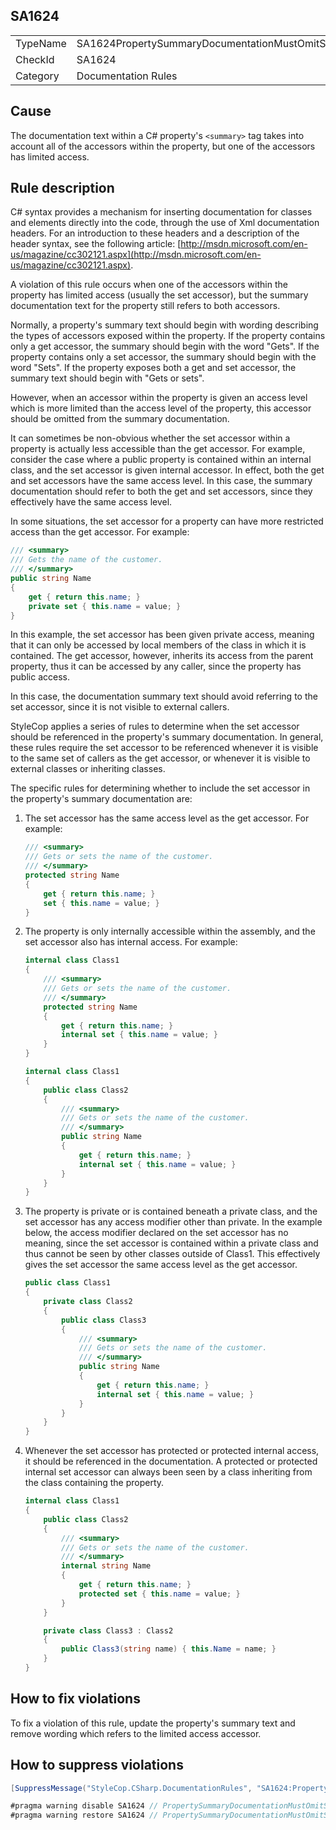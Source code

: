 ﻿## SA1624

<table>
<tr>
  <td>TypeName</td>
  <td>SA1624PropertySummaryDocumentationMustOmitSetAccessorWithRestrictedAccess</td>
</tr>
<tr>
  <td>CheckId</td>
  <td>SA1624</td>
</tr>
<tr>
  <td>Category</td>
  <td>Documentation Rules</td>
</tr>
</table>

## Cause

The documentation text within a C# property's `<summary>` tag takes into account all of the accessors within the property, but one of the accessors has limited access.

## Rule description

C# syntax provides a mechanism for inserting documentation for classes and elements directly into the code, through the use of Xml documentation headers. For an introduction to these headers and a description of the header syntax, see the following article: [http://msdn.microsoft.com/en-us/magazine/cc302121.aspx](http://msdn.microsoft.com/en-us/magazine/cc302121.aspx).

A violation of this rule occurs when one of the accessors within the property has limited access (usually the set accessor), but the summary documentation text for the property still refers to both accessors.

Normally, a property's summary text should begin with wording describing the types of accessors exposed within the property. If the property contains only a get accessor, the summary should begin with the word "Gets". If the property contains only a set accessor, the summary should begin with the word "Sets". If the property exposes both a get and set accessor, the summary text should begin with "Gets or sets".

However, when an accessor within the property is given an access level which is more limited than the access level of the property, this accessor should be omitted from the summary documentation. 

It can sometimes be non-obvious whether the set accessor within a property is actually less accessible than the get accessor. For example, consider the case where a public property is contained within an internal class, and the set accessor is given internal accessor. In effect, both the get and set accessors have the same access level. In this case, the summary documentation should refer to both the get and set accessors, since they effectively have the same access level.

In some situations, the set accessor for a property can have more restricted access than the get accessor. For example:

```csharp
/// <summary>
/// Gets the name of the customer. 
/// </summary>
public string Name
{
    get { return this.name; }
    private set { this.name = value; }
}
```

In this example, the set accessor has been given private access, meaning that it can only be accessed by local members of the class in which it is contained. The get accessor, however, inherits its access from the parent property, thus it can be accessed by any caller, since the property has public access.

In this case, the documentation summary text should avoid referring to the set accessor, since it is not visible to external callers.

StyleCop applies a series of rules to determine when the set accessor should be referenced in the property's summary documentation. In general, these rules require the set accessor to be referenced whenever it is visible to the same set of callers as the get accessor, or whenever it is visible to external classes or inheriting classes. 

The specific rules for determining whether to include the set accessor in the property's summary documentation are:

1. The set accessor has the same access level as the get accessor. For example:

    ```csharp
    /// <summary>
    /// Gets or sets the name of the customer. 
    /// </summary>
    protected string Name
    {
        get { return this.name; }
        set { this.name = value; }
    }
    ```

2. The property is only internally accessible within the assembly, and the set accessor also has internal access. For example:

    ```csharp
    internal class Class1
    {
        /// <summary>
        /// Gets or sets the name of the customer. 
        /// </summary>
        protected string Name
        {
            get { return this.name; }
            internal set { this.name = value; }
        }
    }

    internal class Class1
    {
        public class Class2
        {
            /// <summary>
            /// Gets or sets the name of the customer. 
            /// </summary>
            public string Name
            {
                get { return this.name; }
                internal set { this.name = value; }
            }
        }
    }
    ```

3. The property is private or is contained beneath a private class, and the set accessor has any access modifier other than private. In the example below, the access modifier declared on the set accessor has no meaning, since the set accessor is contained within a private class and thus cannot be seen by other classes outside of Class1. This effectively gives the set accessor the same access level as the get accessor.

    ```csharp
    public class Class1
    {
        private class Class2
        {
            public class Class3
            {
                /// <summary>
                /// Gets or sets the name of the customer. 
                /// </summary>
                public string Name
                {
                    get { return this.name; }
                    internal set { this.name = value; }
                }
            }
        }
    }
    ```

4. Whenever the set accessor has protected or protected internal access, it should be referenced in the documentation. A protected or protected internal set accessor can always been seen by a class inheriting from the class containing the property.

    ```csharp
    internal class Class1
    {
        public class Class2
        {
            /// <summary>
            /// Gets or sets the name of the customer. 
            /// </summary>
            internal string Name
            {
                get { return this.name; }
                protected set { this.name = value; }
            }
        }

        private class Class3 : Class2
        {
            public Class3(string name) { this.Name = name; }
        }
    }
    ```

## How to fix violations

To fix a violation of this rule, update the property's summary text and remove wording which refers to the limited access accessor.

## How to suppress violations

```csharp
[SuppressMessage("StyleCop.CSharp.DocumentationRules", "SA1624:PropertySummaryDocumentationMustOmitSetAccessorWithRestrictedAccess", Justification = "Reviewed.")]
```

```csharp
#pragma warning disable SA1624 // PropertySummaryDocumentationMustOmitSetAccessorWithRestrictedAccess
#pragma warning restore SA1624 // PropertySummaryDocumentationMustOmitSetAccessorWithRestrictedAccess
```
